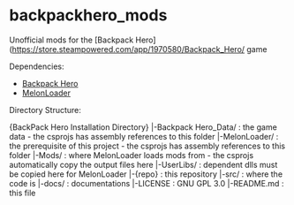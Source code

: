 # backpackhero_mods
Unofficial mods for the [Backpack Hero](https://store.steampowered.com/app/1970580/Backpack_Hero/ game


Dependencies: 
  * [Backpack Hero](https://store.steampowered.com/app/1970580/Backpack_Hero/)
  * [MelonLoader](https://github.com/LavaGang/MelonLoader)




Directory Structure: 

{BackPack Hero Installation Directory}
  |-Backpack Hero_Data/ : the game data - the csprojs has assembly references to this folder
  |-MelonLoader/ : the prerequisite of this project - the csprojs has assembly references to this folder
  |-Mods/ : where MelonLoader loads mods from - the csprojs automatically copy the output files here
  |-UserLibs/ : dependent dlls must be copied here for MelonLoader 
  |-{repo} : this repository
      |-src/ : where the code is
      |-docs/ : documentations
      |-LICENSE : GNU GPL 3.0 
      |-README.md : this file



